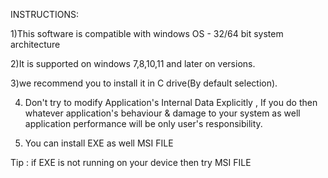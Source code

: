 INSTRUCTIONS:

1)This software is compatible with windows OS - 32/64 bit
system architecture

2)It is supported on windows 7,8,10,11  and  later on versions.

3)we  recommend you to install it in C drive(By default selection). 

4) Don't try to modify Application's Internal Data Explicitly , If you do then whatever application's behaviour &  damage to your system as well application  performance will be only user's responsibility.

5) You can install EXE as well MSI FILE

Tip : if EXE is not running on your device then try MSI FILE



 